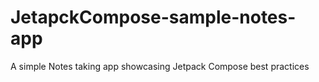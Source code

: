 # JetapckCompose-sample-notes-app
A simple Notes taking app showcasing Jetpack Compose best practices
